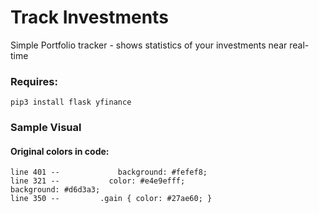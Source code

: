 # Track Investments

Simple Portfolio tracker - shows statistics of your investments near real-time

### Requires:
`pip3 install flask yfinance`


### Sample Visual

<src img="https://github.com/gwally9/investment-tracker/blob/main/Example_Dashboard.png">




#### Original colors in code:
```
line 401 --             background: #fefef8;
line 321 --           color: #e4e9efff; 
background: #d6d3a3;
line 350 --         .gain { color: #27ae60; }
```



